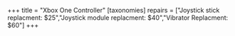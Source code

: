 +++
title = "Xbox One Controller"
[taxonomies]
repairs = ["Joystick stick replacment: $25","Joystick module replacment: $40","Vibrator Replacment: $60"]
+++